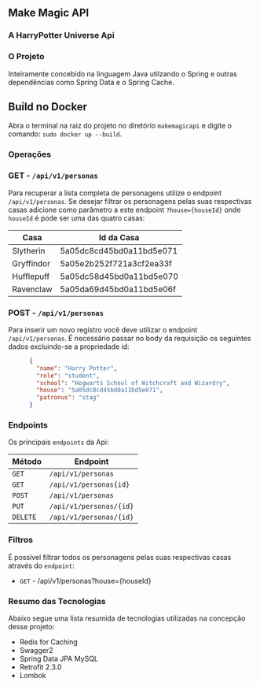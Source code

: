 ## Make Magic API
### A HarryPotter Universe Api
  
### O Projeto 
Inteiramente concebido na linguagem Java utilzando o Spring e outras dependências como Spring Data e o Spring Cache.     


## Build no Docker
Abra o terminal na raiz do projeto no diretório `makemagicapi` e digite o comando: `sudo docker up --build`.   

### Operações 

### GET - `/api/v1/personas`
Para recuperar a lista completa de personagens utilize o endpoint `/api/v1/personas`. Se desejar filtrar os personagens pelas suas respectivas casas adicione como parâmetro a este endpoint `?house={houseId}` onde `houseId` é pode ser uma das quatro casas: 

| Casa       | Id da Casa               |
|------------|--------------------------|
| Slytherin  | 5a05dc8cd45bd0a11bd5e071 |
| Gryffindor | 5a05e2b252f721a3cf2ea33f |
| Hufflepuff | 5a05dc58d45bd0a11bd5e070 |
| Ravenclaw  | 5a05da69d45bd0a11bd5e06f |  


### POST - `/api/v1/personas`
Para inserir um novo registro você deve utilizar o endpoint `/api/v1/personas`. É necessário passar no body da requisição os seguintes dados excluindo-se a propriedade id: 

```json
      {
        "name": "Harry Potter",
        "role": "student",
        "school": "Hogwarts School of Witchcraft and Wizardry",
        "house": "5a05dc8cd45bd0a11bd5e071",
        "patronus": "stag"
      }	
```

### Endpoints 
Os principais `endpoints` da Api:  

| Método  |  Endpoint  |
| ------------------- | ------------------- |
|  `GET`  |  `/api/v1/personas` |
|  `GET`  |  `/api/v1/personas{id}` |
|  `POST`  |  `/api/v1/personas` |
|  `PUT`  |  `/api/v1/personas/{id}` |
|  `DELETE`  |  `/api/v1/personas/{id}` |



### Filtros
É possível filtrar todos os personagens pelas suas respectivas casas através do `endpoint`:  
* `GET` - /api/v1/personas?house={houseId}

 
### Resumo das Tecnologias
Abaixo segue uma lista resumida de tecnologias utilizadas na concepção desse projeto: 
* Redis for Caching
* Swagger2   
* Spring Data JPA MySQL  
* Retrofit 2.3.0    
* Lombok 
